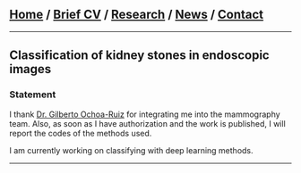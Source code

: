 
## [Home](/index) / [Brief CV](/brief_cv) / [Research](/research) / [News](/news) / [Contact](/contact)

___

## Classification of kidney stones in endoscopic images


### Statement

I thank [Dr. Gilberto Ochoa-Ruiz](https://gda.itesm.mx/faculty/en/professors/gilberto-ochoa-ruiz) for integrating me into the mammography team. Also, as soon as I have authorization and the work is published, I will report the codes of the methods used.

I am currently working on classifying with deep learning methods. 

---

